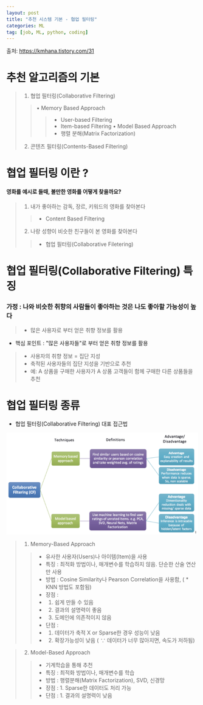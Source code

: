 ```yaml
---
layout: post
title: "추천 시스템 기본 - 협업 필터링"
categories: ML
tag: [job, ML, python, coding]
---
```

출처: https://kmhana.tistory.com/31

# 추천 알고리즘의 기본
> 1. 협업 필터링(Collaborative Filtering)
>> • Memory Based Approach
>>> - User-based Filtering
>>> - Item-based Filtering
>> • Model Based Approach
>>> - 행렬 분해(Matrix Factorization)
> 2. 콘텐츠 필터링(Contents-Based Filtering)

# 협업 필터링 이란 ?

#### 영화를 예시로 들때, 볼만한 영화를 어떻게 찾을까요?
> 1. 내가 좋아하는 감독, 장르, 키워드의 영화를 찾아본다
>> * Content Based Filtering
> 2. 나랑 성향이 비슷한 친구들이 본 영화를 찾아본다
>> * 협업 필터링(Collaborative Filetering)

# 협업 필터링(Collaborative Filtering) 특징
### 가정 : 나와 비슷한 취향의 사람들이 좋아하는 것은 나도 좋아할 가능성이 높다
> - 많은 사용자로 부터 얻은 취향 정보를 활용
* 핵심 포인트 : "많은 사용자들"로 부터 얻은 취향 정보를 활용
> - 사용자의 취향 정보 = 집단 지성 
> - 축적된 사용자들의 집단 지성을 기반으로 추천
> - 예: A 상품을 구매한 사용자가 A 상품 고객들이 함께 구매한 다른 상품들을 추천

# 협업 필터링 종류
* 협업 필터링(Collaborative Filtering) 대표 접근법 

<img src="../images/2022-12-11-Collaborative_filtering/협업_필터링_(CollaborativeFiltering)_대표_접근법.png" alt="다운로드" style="zoom:80%;" />

> 1. Memory-Based Approach
>> - 유사한 사용자(Users)나 아이템(Item)을 사용
>> - 특징 : 최적화 방법이나, 매개변수를 학습하지 않음. 단순한 산술 연산만 사용
>> - 방법 : Cosine Similarity나 Pearson Correlation을 사용함, ( * KNN 방법도 포함됨)
>> - 장점 : 
>> - 1. 쉽게 만들 수 있음
>> - 2. 결과의 설명력이 좋음
>> - 3. 도메인에 의존적이지 않음
>> - 단점 : 
>> - 1. 데이터가 축적 X or Sparse한 경우 성능이 낮음
>> - 2. 확장가능성이 낮음 ( ∵ 데이터가 너무 많아지면, 속도가 저하됨)

> 2. Model-Based Approach
>> - 기계학습을 통해 추천
>> - 특징 : 최적화 방법이나, 매개변수를 학습
>> - 방법 : 행렬분해(Matrix Factorization), SVD, 신경망
>> - 장점 : 1. Sparse한 데이터도 처리 가능
>> - 단점 : 1. 결과의 설명력이 낮음